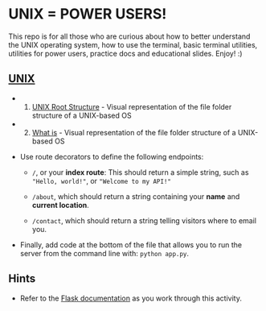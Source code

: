 # UNIX = POWER USERS! 

This repo is for all those who are curious about how to better understand the UNIX operating system, how to use the terminal, basic terminal utilities, utilities for power users, practice docs and educational slides. Enjoy! :)

## [UNIX](Slides/UNIX/)

* 1. [UNIX Root Structure](Slides/UNIX/UNIX-Root-structure.pdf) - Visual representation of the file folder structure of a UNIX-based OS

* 2. [What is](Slides/UNIX/What-is-UNIX?.pdf) - Visual representation of the file folder structure of a UNIX-based OS

* Use route decorators to define the following endpoints:

  * `/`, or your **index route**: This should return a simple string, such as `"Hello, world!"`, or `"Welcome to my API!"`

  * `/about`, which should return a string containing your **name** and **current location**.

  * `/contact`, which should return a string telling visitors where to email you.

* Finally, add code at the bottom of the file that allows you to run the server from the command line with: `python app.py`.

## Hints

* Refer to the [Flask documentation](http://flask.pocoo.org/docs/0.12/quickstart/#a-minimal-application) as you work through this activity.
